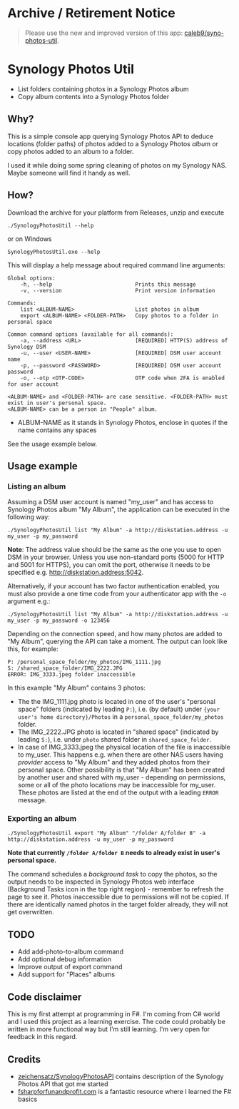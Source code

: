 # Archive / Retirement Notice

> Please use the new and improved version of this app:
> [caleb9/syno-photos-util](https://github.com/caleb9/syno-photos-util).


# Synology Photos Util

* List folders containing photos in a Synology Photos album
* Copy album contents into a Synology Photos folder


## Why?

This is a simple console app querying Synology Photos API to deduce
locations (folder paths) of photos added to a Synology Photos *album*
or copy photos added to an album to a folder.

I used it while doing some spring cleaning of photos on my Synology
NAS. Maybe someone will find it handy as well.


## How?

Download the archive for your platform from Releases, unzip and
execute

```./SynologyPhotosUtil --help```

or on Windows

```SynologyPhotosUtil.exe --help```

This will display a help message about required command line
arguments:

```
Global options:
    -h, --help                          Prints this message
    -v, --version                       Print version information

Commands:
    list <ALBUM-NAME>                   List photos in album
    export <ALBUM-NAME> <FOLDER-PATH>   Copy photos to a folder in personal space
    
Common command options (available for all commands):
    -a, --address <URL>                 [REQUIRED] HTTP(S) address of Synology DSM
    -u, --user <USER-NAME>              [REQUIRED] DSM user account name
    -p, --password <PASSWORD>           [REQUIRED] DSM user account password
    -o, --otp <OTP-CODE>                OTP code when 2FA is enabled for user account

<ALBUM-NAME> and <FOLDER-PATH> are case sensitive. <FOLDER-PATH> must exist in user's personal space. 
<ALBUM-NAME> can be a person in "People" album.
```

* ALBUM-NAME as it stands in Synology Photos, enclose in quotes if the
  name contains any spaces

See the usage example below.


## Usage example

### Listing an album

Assuming a DSM user account is named "my_user" and has access to
Synology Photos album "My Album", the application can be executed in
the following way:

```
./SynologyPhotosUtil list "My Album" -a http://diskstation.address -u my_user -p my_password
```

**Note**: The address value should be the same as the one you use to
open DSM in your browser. Unless you use non-standard ports (5000 for
HTTP and 5001 for HTTPS), you can omit the port, otherwise it needs to
be specified e.g. http://diskstation.address:5042.

Alternatively, if your account has two factor authentication enabled,
you must also provide a one time code from your authenticator app with
the `-o` argument e.g.:

```
./SynologyPhotosUtil list "My Album" -a http://diskstation.address -u my_user -p my_password -o 123456
```

Depending on the connection speed, and how many photos are added to
"My Album", querying the API can take a moment. The output can look
like this, for example:

```
P: /personal_space_folder/my_photos/IMG_1111.jpg
S: /shared_space_folder/IMG_2222.JPG
ERROR: IMG_3333.jpeg folder inaccessible
```

In this example "My Album" contains 3 photos:
* The the IMG\_1111.jpg photo is located in one of the user's
  "personal space" folders (indicated by leading `P:`), i.e. (by
  default) under `{your user's home directory}/Photos` in a
  `personal_space_folder/my_photos` folder.
* The IMG\_2222.JPG photo is located in "shared space" (indicated by
  leading `S:`), i.e. under `photo` shared folder in
  `shared_space_folder`.
* In case of IMG\_3333.jpeg the physical location of the file is
  inaccessible to my\_user. This happens e.g. when there are other NAS
  users having *provider* access to "My Album" and they added photos
  from their personal space. Other possibility is that "My Album" has
  been created by another user and shared with my\_user - depending on
  permissions, some or all of the photo locations may be inaccessible
  for my\_user. These photos are listed at the end of the output with
  a leading `ERROR` message.


### Exporting an album

```
./SynologyPhotosUtil export "My Album" "/folder A/folder B" -a http://diskstation.address -u my_user -p my_password
```

**Note that currently `/folder A/folder B` needs to already exist in
user's personal space.**

The command schedules a *background task* to copy the photos, so the
output needs to be inspected in Synology Photos web interface
(Background Tasks icon in the top right region) - remember to refresh
the page to see it. Photos inaccessible due to permissions will not be
copied. If there are identically named photos in the target folder
already, they will not get overwritten.


## TODO

* Add add-photo-to-album command
* Add optional debug information
* Improve output of export command
* Add support for "Places" albums


## Code disclaimer

This is my first attempt at programming in F#. I'm coming from C#
world and I used this project as a learning exercise. The code could
probably be written in more functional way but I'm still learning. I'm
very open for feedback in this regard.


## Credits

* [zeichensatz/SynologyPhotosAPI](https://github.com/zeichensatz/SynologyPhotosAPI)
  contains description of the Synology Photos API that got me started
* [fsharpforfunandprofit.com](https://fsharpforfunandprofit.com) is a
  fantastic resource where I learned the F# basics
